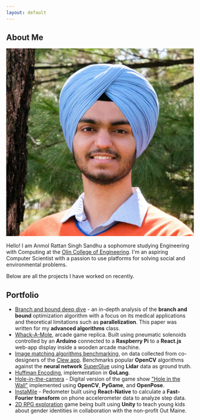 ```yaml
---
layout: default
---
```


## About Me

<img class="profile-picture" src="profile.jpg">

Hello! I am Anmol Rattan Singh Sandhu a sophomore studying Engineering with Computing at the <a href="https://www.olin.edu">Olin College of Engineering</a>. I'm an aspiring Computer Scientist with a passion to use platforms for solving social and environmental problems.

Below are all the projects I have worked on recently.

## Portfolio
- [Branch and bound deep dive](https://drive.google.com/file/d/1WfjDEiEAgP5eJa9nEzbPKYQlnItBhuQb/view?usp=sharing) - an in-depth analysis of the **branch and bound** optimization algorithm with a focus on its medical applications and theoretical limitations such as **parallelization**. This paper was written for my **advanced algorithms** class.
- [Whack-A-Mole](https://whackamole.yammer.me), arcade game replica. Built using pneumatic solenoids controlled by an **Arduino** connected to a **Raspberry Pi** to a **React.js** web-app display inside a wooden arcade machine.
- [Image matching algorithms benchmarking](https://github.com/occamLab/MatchingBenchmarking), on data collected from co-designers of the [Clew app](http://www.clewapp.org). Benchmarks popular **OpenCV** algorithms against the **neural network** [SuperGlue](https://arxiv.org/abs/1911.11763) using **Lidar** data as ground truth.
- [Huffman Encoding](https://github.com/VedaantKuchhal/Huffman), implementation in **GoLang**.
- [Hole-in-the-camera](https://olincollege.github.io/hole-in-the-camera/) - Digital version of the game show ["Hole in the Wall"](https://en.wikipedia.org/wiki/Hole_in_the_Wall_(American_game_show)) implemented using **OpenCV**, **PyGame**, and **OpenPose**.
- [InstaMile](https://sites.google.com/view/instamile/home?authuser=0) - Pedometer built using **React-Native** to calculate a **Fast-Fourier transform** on phone accelerometer data to analyze step data.
- [2D RPG exploration](https://drive.google.com/file/d/1l2sjOOWT9BFI3cXTwW9fSGwUXtVfXrzv/view?usp=share_link) game being built using **Unity** to teach young kids about gender identities in collaboration with the non-profit Out Maine.

